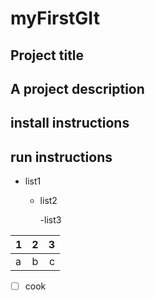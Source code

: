 # myFirstGIt


## Project title

## A project description

## install instructions

## run instructions

- list1

  - list2
  
    -list3

1|2|3
:----|:-----:|-----:
a|b|c


- [ ] cook
